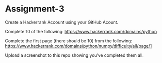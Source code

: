 # Assignment-3

Create a Hackerrank Account using your GitHub Acount. 

Complete 10 of the following:
https://www.hackerrank.com/domains/python

Complete the first page (there should be 10) from the following:
https://www.hackerrank.com/domains/python/numpy/difficulty/all/page/1

Upload a screenshot to this repo showing you've completed them all. 
